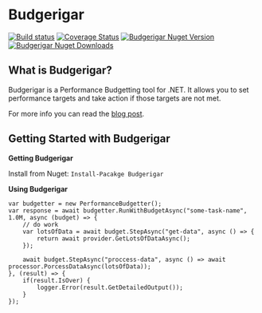 # Budgerigar 
[![Build status](https://ci.appveyor.com/api/projects/status/github/visualeyes/budgerigar?branch=master&svg=true)](https://ci.appveyor.com/project/visualeyes-builder/budgerigar/branch/master) 
[![Coverage Status](https://coveralls.io/repos/visualeyes/budgerigar/badge.svg?branch=master&service=github)](https://coveralls.io/github/visualeyes/budgerigar?branch=master)
[![Budgerigar Nuget Version](https://img.shields.io/nuget/v/budgerigar.svg)](https://www.nuget.org/packages/Budgerigar/)
[![Budgerigar Nuget Downloads](https://img.shields.io/nuget/dt/budgerigar.svg)](https://www.nuget.org/packages/Budgerigar/)

## What is Budgerigar?
Budgerigar is a Performance Budgetting tool for .NET. 
It allows you to set performance targets and take action if those targets are not met.

For more info you can read the [blog post](https://medium.com/@johncmckim/performance-budgeting-net-8624604719dc).



## Getting Started with Budgerigar

**Getting Budgerigar**

Install from Nuget: `Install-Pacakge Budgerigar`

**Using Budgerigar**

    
    var budgetter = new PerformanceBudgetter();
    var response = await budgetter.RunWithBudgetAsync("some-task-name", 1.0M, async (budget) => { 
        // do work  
        var lotsOfData = await budget.StepAsync("get-data", async () => {
            return await provider.GetLotsOfDataAsync();
        });
    
        await budget.StepAsync("proccess-data", async () => await processor.PorcessDataAsync(lotsOfData));
    }, (result) => {
        if(result.IsOver) {
            logger.Error(result.GetDetailedOutput());
        }
    });

